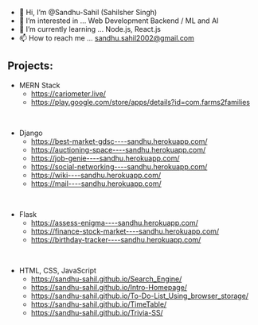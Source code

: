 - 👋 Hi, I’m @Sandhu-Sahil  (Sahilsher Singh)
- 👀 I’m interested in ... Web Development Backend / ML and AI
- 🌱 I’m currently learning ... Node.js, React.js
- 📫 How to reach me ... sandhu.sahil2002@gmail.com

## Projects:

- MERN Stack
  - https://cariometer.live/
  - https://play.google.com/store/apps/details?id=com.farms2families
 <br>

- Django
  - https://best-market-gdsc----sandhu.herokuapp.com/
  - https://auctioning-space----sandhu.herokuapp.com/
  - https://job-genie----sandhu.herokuapp.com/
  - https://social-networking----sandhu.herokuapp.com/
  - https://wiki----sandhu.herokuapp.com/
  - https://mail----sandhu.herokuapp.com/
<br>

- Flask
  - https://assess-enigma----sandhu.herokuapp.com/
  - https://finance-stock-market----sandhu.herokuapp.com/
  - https://birthday-tracker----sandhu.herokuapp.com/
<br>

- HTML, CSS, JavaScript
  - https://sandhu-sahil.github.io/Search_Engine/
  - https://sandhu-sahil.github.io/Intro-Homepage/
  - https://sandhu-sahil.github.io/To-Do-List_Using_browser_storage/
  - https://sandhu-sahil.github.io/TimeTable/
  - https://sandhu-sahil.github.io/Trivia-SS/
<br>

<!-- 💞️ I’m looking to collaborate on ...->


<!---
Sandhu-Sahil/Sandhu-Sahil is a ✨ special ✨ repository because its `README.md` (this file) appears on your GitHub profile.
You can click the Preview link to take a look at your changes.
--->
